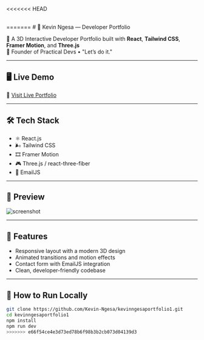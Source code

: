 <<<<<<< HEAD
<div align='center'>
<br/>
<a>
<img src=''/>
</a>
</div>
=======
# 💼 Kevin Ngesa — Developer Portfolio

🚀 A 3D Interactive Developer Portfolio built with **React**, **Tailwind CSS**, **Framer Motion**, and **Three.js**  
🧠 Founder of Practical Devs • "Let’s do it."

---

## 🖥️ Live Demo

🔗 [Visit Live Portfolio](https://kevinngesaportfolio1.vercel.app)

---

## 🛠️ Tech Stack

- ⚛️ React.js
- 🌬️ Tailwind CSS
- 🎞️ Framer Motion
- 🎮 Three.js / react-three-fiber
- 💌 EmailJS

---

## 📸 Preview

![screenshot](https://your-screenshot-link.com/portfolio-preview.jpg)

---

## 🧩 Features

- Responsive layout with a modern 3D design
- Animated transitions and motion effects
- Contact form with EmailJS integration
- Clean, developer-friendly codebase

---

## 🚀 How to Run Locally

```bash
git clone https://github.com/Kevin-Ngesa/kevinngesaportfolio1.git
cd kevinngesaportfolio1
npm install
npm run dev
>>>>>>> e66f54ce4e3d73ed78b6f98b3b2cb073d04139d3
